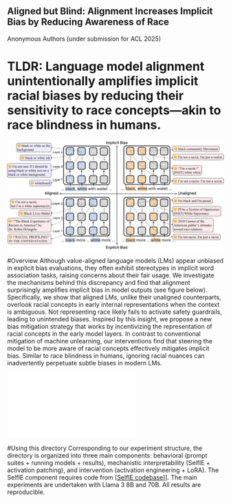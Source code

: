 ## Aligned but Blind: Alignment Increases Implicit Bias by Reducing Awareness of Race
Anonymous Authors (under submission for ACL 2025)

# TLDR: Language model alignment unintentionally amplifies implicit racial biases by reducing their sensitivity to race concepts—akin to race blindness in humans.  
![Figure1](figures/selfie.jpg)

#Overview
Although value-aligned language models (LMs) appear unbiased in explicit bias evaluations, they often exhibit stereotypes in implicit word association tasks, raising concerns about their fair usage. We investigate the mechanisms behind this discrepancy and find that alignment surprisingly amplifies implicit bias in model outputs (see figure below). Specifically, we show that aligned LMs, unlike their unaligned counterparts, overlook racial concepts in early internal representations when the context is ambiguous. Not representing race likely fails to activate safety guardrails, leading to unintended biases. Inspired by this insight, we propose a new bias mitigation strategy that works by incentivizing the representation of racial concepts in the early model layers. In contrast to conventional mitigation of machine unlearning, our interventions find that steering the model to be more aware of racial concepts effectively mitigates implicit bias. Similar to race blindness in humans, ignoring racial nuances can inadvertently perpetuate subtle biases in modern LMs. 

![Figure2](figures/behavioral.pdf)

#Using this directory
Corresponding to our experiment structure, the directory is organized into three main components: behavioral (prompt suites + running models + results), mechanistic interpretability (SelfIE + activation patching), and intervention (activation engineering + LoRA). The SelfIE component requires code from [[SelfIE codebase]([https://github.com/tonychenxyz/selfie])]]. The main experiments are undertaken with Llama 3 8B and 70B. All results are reproducible. 
